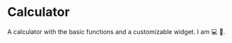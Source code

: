 # Calculator
A calculator with the basic functions and a customizable widget.
I am :computer: :wrench:.
